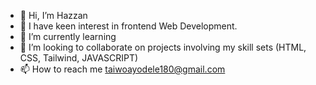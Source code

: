 - 👋 Hi, I’m Hazzan
- 👀 I have keen interest in frontend Web Development.
- 🌱 I’m currently learning 
- 💞️ I’m looking to collaborate on projects involving my skill sets (HTML, CSS, Tailwind, JAVASCRIPT)
- 📫 How to reach me taiwoayodele180@gmail.com

<!---
Hazzan180/Hazzan180 is a ✨ special ✨ repository because its `README.md` (this file) appears on your GitHub profile.
You can click the Preview link to take a look at your changes.
--->


